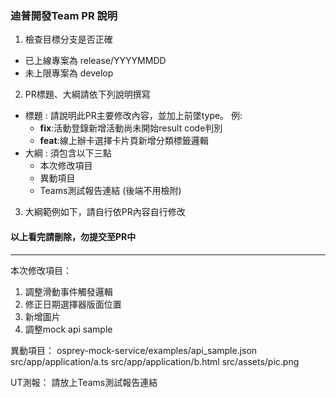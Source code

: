 ### 迪普開發Team PR 說明
1. 檢查目標分支是否正確
  - 已上線專案為 release/YYYYMMDD
  - 未上限專案為 develop
2. PR標題、大綱請依下列說明撰寫
 - 標題 :
 請說明此PR主要修改內容，並加上前墜type。
 例:
    - **fix**:活動登錄新增活動尚未開始result code判別
    - **feat**:線上辦卡選擇卡片頁新增分類標籤邏輯
 - 大綱 :
 須包含以下三點
    - 本次修改項目
    - 異動項目
    - Teams測試報告連結 (後端不用檢附)

3. 大綱範例如下，請自行依PR內容自行修改

#### 以上看完請刪除，勿提交至PR中

------------



本次修改項目：
1. 調整滑動事件觸發邏輯
2. 修正日期選擇器版面位置
3. 新增圖片
4. 調整mock api sample

異動項目：
osprey-mock-service/examples/api_sample.json
src/app/application/a.ts
src/app/application/b.html
src/assets/pic.png

UT測報：
請放上Teams測試報告連結